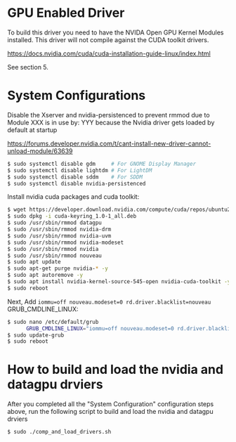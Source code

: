 # GPU Enabled Driver

To build this driver you need to have the NVIDA Open GPU Kernel Modules installed. This driver will not compile against the CUDA toolkit drivers.

https://docs.nvidia.com/cuda/cuda-installation-guide-linux/index.html

See section 5.

<!--- ######################################################## -->

# System Configurations

Disable the Xserver and nvidia-persistenced to prevent rmmod due to Module XXX is in use by: YYY
because the Nvidia driver gets loaded by default at startup 

https://forums.developer.nvidia.com/t/cant-install-new-driver-cannot-unload-module/63639

```bash
$ sudo systemctl disable gdm     # For GNOME Display Manager
$ sudo systemctl disable lightdm # For LightDM
$ sudo systemctl disable sddm    # For SDDM
$ sudo systemctl disable nvidia-persistenced
```

Install nvidia cuda packages and cuda toolkit:

```bash
$ wget https://developer.download.nvidia.com/compute/cuda/repos/ubuntu2204/x86_64/cuda-keyring_1.0-1_all.deb
$ sudo dpkg -i cuda-keyring_1.0-1_all.deb
$ sudo /usr/sbin/rmmod datagpu
$ sudo /usr/sbin/rmmod nvidia-drm
$ sudo /usr/sbin/rmmod nvidia-uvm
$ sudo /usr/sbin/rmmod nvidia-modeset
$ sudo /usr/sbin/rmmod nvidia
$ sudo /usr/sbin/rmmod nouveau
$ sudo apt update
$ sudo apt-get purge nvidia-* -y
$ sudo apt autoremove -y
$ sudo apt install nvidia-kernel-source-545-open nvidia-cuda-toolkit -y
$ sudo reboot
```

Next, Add `iommu=off nouveau.modeset=0 rd.driver.blacklist=nouveau` GRUB_CMDLINE_LINUX:

```bash
$ sudo nano /etc/default/grub
      GRUB_CMDLINE_LINUX="iommu=off nouveau.modeset=0 rd.driver.blacklist=nouveau"
$ sudo update-grub
$ sudo reboot
```

<!--- ######################################################## -->

# How to build and load the nvidia and datagpu drviers

After you completed all the "System Configuration" configuration steps above, run the following script to build and load the nvidia and datagpu drviers

```bash
$ sudo ./comp_and_load_drivers.sh
```

<!--- ######################################################## -->

